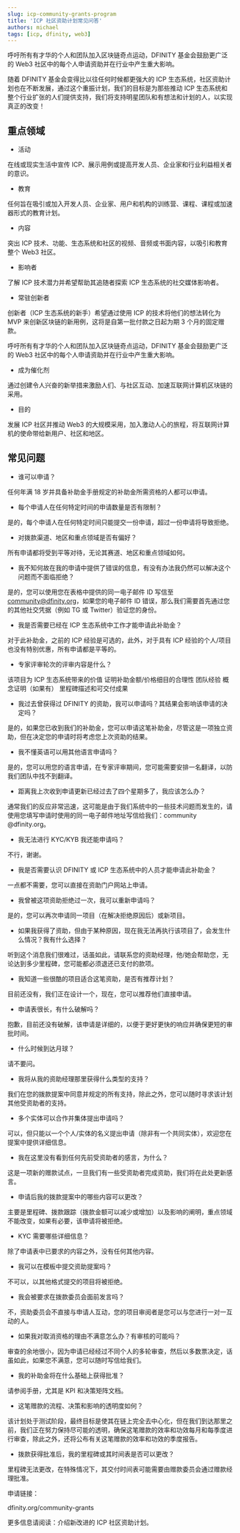 ```yaml
---
slug: icp-community-grants-program
title: 'ICP 社区资助计划常见问答'
authors: michael
tags: [icp, dfinity, web3]
---
```


呼吁所有有才华的个人和团队加入区块链奇点运动，DFINITY 基金会鼓励更广泛的 Web3 社区中的每个人申请资助并在行业中产生重大影响。

 <!--truncate-->

随着 DFINITY 基金会变得比以往任何时候都更强大的 ICP 生态系统，社区资助计划也在不断发展，通过这个重振计划，我们的目标是为那些推动 ICP 生态系统和整个行业扩张的人们提供支持，我们将支持明星团队和有想法和计划的人，以实现真正的改变！

## 重点领域

- 活动

在线或现实生活中宣传 ICP、展示用例或提高开发人员、企业家和行业利益相关者的意识。

- 教育

任何旨在吸引或加入开发人员、企业家、用户和机构的训练营、课程、课程或加速器形式的教育计划。

- 内容

突出 ICP 技术、功能、生态系统和社区的视频、音频或书面内容，以吸引和教育整个 Web3 社区。

- 影响者

了解 ICP 技术潜力并希望帮助其追随者探索 ICP 生态系统的社交媒体影响者。

- 常驻创新者

创新者（ICP 生态系统的新手）希望通过使用 ICP 的技术将他们的想法转化为 MVP 来创新区块链的新用例，这将是自第一批付款之日起为期 3 个月的固定赠款。

呼吁所有有才华的个人和团队加入区块链奇点运动，DFINITY 基金会鼓励更广泛的 Web3 社区中的每个人申请资助并在行业中产生重大影响。

- 成为催化剂

通过创建令人兴奋的新举措来激励人们、与社区互动、加速互联网计算机区块链的采用。

- 目的

发展 ICP 社区并推动 Web3 的大规模采用，加入激动人心的旅程，将互联网计算机的使命带给新用户、社区和地区。

## 常见问题

- 谁可以申请？

任何年满 18 岁并具备补助金手册规定的补助金所需资格的人都可以申请。

- 每个申请人在任何特定时间的申请数量是否有限制？

是的，每个申请人在任何特定时间只能提交一份申请，超过一份申请将导致拒绝。

- 对拨款渠道、地区和重点领域是否有偏好？

所有申请都将受到平等对待，无论其赛道、地区和重点领域如何。

- 我不知何故在我的申请中提供了错误的信息，有没有办法我仍然可以解决这个问题而不面临拒绝？

是的，您可以使用您在表格中提供的同一电子邮件 ID 写信至 community@dfinity.org，如果您的电子邮件 ID 错误，那么我们需要首先通过您的其他社交凭据（例如 TG 或 Twitter）验证您的身份。

- 我是否需要已经在 ICP 生态系统中工作才能申请此补助金？

对于此补助金，之前的 ICP 经验是可选的，此外，对于具有 ICP 经验的个人/项目也没有特别优惠，所有申请都是平等的。

- 专家评审轮次的评审内容是什么？

该项目为 ICP 生态系统带来的价值
证明补助金额/价格细目的合理性
团队经验
概念证明（如果有）
里程碑描述和可交付成果

- 我过去曾获得过 DFINITY 的资助，我可以申请吗？其结果会影响该申请的决定吗？

是的，如果您已收到我们的补助金，您可以申请这笔补助金，尽管这是一项独立资助，但在决定您的申请时将考虑您上次资助的结果。

- 我不懂英语可以用其他语言申请吗？

是的，您可以用您的语言申请，在专家评审期间，您可能需要安排一名翻译，以防我们团队中找不到翻译。

- 距离我上次收到申请更新已经过去了四个星期多了，我应该怎么办？

通常我们的反应非常迅速，这可能是由于我们系统中的一些技术问题而发生的，请使用您填写申请时使用的同一电子邮件地址写信给我们：community @dfinity.org。

- 我无法进行 KYC/KYB 我还能申请吗？

不行，谢谢。

- 我是否需要认识 DFINITY 或 ICP 生态系统中的人员才能申请此补助金？

一点都不需要，您可以直接在资助门户网站上申请。

- 我曾被这项资助拒绝过一次，我可以重新申请吗？

是的，您可以再次申请同一项目（在解决拒绝原因后）或新项目。

- 如果我获得了资助，但由于某种原因，现在我无法再执行该项目了，会发生什么情况？我有什么选择？

听到这个消息我们很难过，话虽如此，请联系您的资助经理，他/她会帮助您，无论达到多少里程碑，您可能都必须退还已支付的款项。

- 我知道一些很酷的项目适合这笔资助，是否有推荐计划？

目前还没有，我们正在设计一个，现在，您可以推荐他们直接申请。

- 申请表很长，有什么破解吗？

抱歉，目前还没有破解，该申请是详细的，以便于更好更快的响应并确保更短的审批时间。

- 什么时候到达月球？

请不要问。

- 我将从我的资助经理那里获得什么类型的支持？

我们在您的拨款提案中同意并规定的所有支持，除此之外，您可以随时寻求该计划其他受资助者的支持。

- 多个实体可以合作并集体提出申请吗？

可以，但只能以一个个人/实体的名义提出申请（除非有一个共同实体），欢迎您在提案中提供详细信息。

- 我在这里没有看到任何先前受资助者的感言，为什么？

这是一项新的赠款试点，一旦我们有一些受资助者完成资助，我们将在此处更新感言。

- 申请后我的拨款提案中的哪些内容可以更改？

主要是里程碑、拨款跟踪（拨款金额可以减少或增加）以及影响的阐明，重点领域不能改变，如果有必要，该申请将被拒绝。

- KYC 需要哪些详细信息？

除了申请表中已要求的内容之外，没有任何其他内容。

- 我可以在模板中提交资助提案吗？

不可以，以其他格式提交的项目将被拒绝。

- 我会被要求在拨款委员会面前发言吗？

不，资助委员会不直接与申请人互动，您的项目审阅者是您可以与您进行一对一互动的人。

- 如果我对取消资格的理由不满意怎么办？有审核的可能吗？

审查的余地很小，因为申请已经经过不同个人的多轮审查，然后以多数票决定，话虽如此，如果您不满意，您可以随时写信给我们。

- 我的补助金将在什么基础上获得批准？

请参阅手册，尤其是 KPI 和决策矩阵文档。

- 这笔赠款的流程、决策和影响的透明度如何？

该计划处于测试阶段，最终目标是使其在链上完全去中心化，但在我们到达那里之前，我们正在努力保持尽可能的透明，确保这笔赠款的效率和功效每月和每季度进行审查，除此之外，还将公布有关这笔赠款的效率和功效的季度报告。

- 拨款获得批准后，我的里程碑或其时间表是否可以更改？

里程碑无法更改，在特殊情况下，其交付时间表可能需要由赠款委员会通过赠款经理批准。

申请链接：

dfinity.org/community-grants

更多信息请阅读：介绍新改进的 ICP 社区资助计划。
